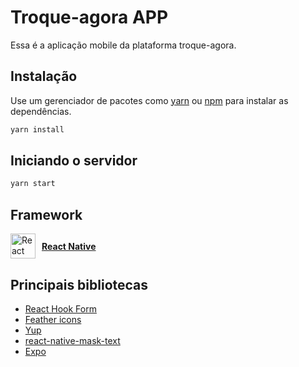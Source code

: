 # Troque-agora APP

Essa é a aplicação mobile da plataforma troque-agora.

## Instalação

Use um gerenciador de pacotes como [yarn](https://yarnpkg.com) ou [npm](https://www.npmjs.com) para instalar as dependências.

```bash
yarn install
```

## Iniciando o servidor

```bash
yarn start
```

## Framework

<div >
<a href="https://reactnative.dev">
    <div style="display: flex; align-items: center; gap: 10px">
        <img src="https://reactnative.dev/img/header_logo.svg" alt="React Native" width=40 heigth=40>
        <b >React Native</b>
    </div>
</a>
</div>


## Principais bibliotecas

* [React Hook Form](https://react-hook-form.com)
* [Feather icons](https://feathericons.com)
* [Yup](https://www.npmjs.com/package/yup)
* [react-native-mask-text](https://www.npmjs.com/package/react-native-mask-text)
* [Expo](https://expo.dev)